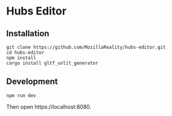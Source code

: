 # Hubs Editor

## Installation

```
git clone https://github.com/MozillaReality/hubs-editor.git
cd hubs-editor
npm install
cargo install gltf_unlit_generator
```

## Development

```
npm run dev
```

Then open https://localhost:8080.
